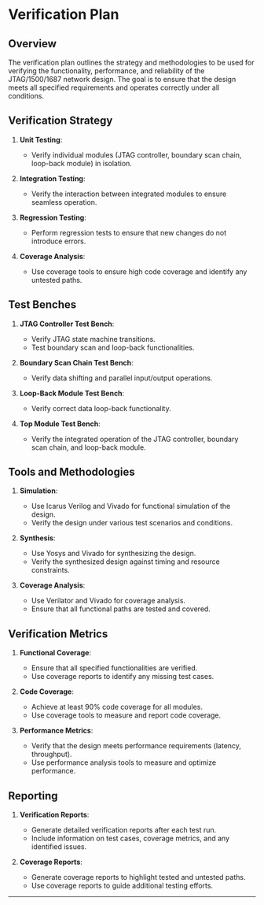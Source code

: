 # Verification Plan

## Overview

The verification plan outlines the strategy and methodologies to be used for verifying the functionality, performance, and reliability of the JTAG/1500/1687 network design. The goal is to ensure that the design meets all specified requirements and operates correctly under all conditions.

## Verification Strategy

1. **Unit Testing**:
   - Verify individual modules (JTAG controller, boundary scan chain, loop-back module) in isolation.

2. **Integration Testing**:
   - Verify the interaction between integrated modules to ensure seamless operation.

3. **Regression Testing**:
   - Perform regression tests to ensure that new changes do not introduce errors.

4. **Coverage Analysis**:
   - Use coverage tools to ensure high code coverage and identify any untested paths.

## Test Benches

1. **JTAG Controller Test Bench**:
   - Verify JTAG state machine transitions.
   - Test boundary scan and loop-back functionalities.

2. **Boundary Scan Chain Test Bench**:
   - Verify data shifting and parallel input/output operations.

3. **Loop-Back Module Test Bench**:
   - Verify correct data loop-back functionality.

4. **Top Module Test Bench**:
   - Verify the integrated operation of the JTAG controller, boundary scan chain, and loop-back module.

## Tools and Methodologies

1. **Simulation**:
   - Use Icarus Verilog and Vivado for functional simulation of the design.
   - Verify the design under various test scenarios and conditions.

2. **Synthesis**:
   - Use Yosys and Vivado for synthesizing the design.
   - Verify the synthesized design against timing and resource constraints.

3. **Coverage Analysis**:
   - Use Verilator and Vivado for coverage analysis.
   - Ensure that all functional paths are tested and covered.

## Verification Metrics

1. **Functional Coverage**:
   - Ensure that all specified functionalities are verified.
   - Use coverage reports to identify any missing test cases.

2. **Code Coverage**:
   - Achieve at least 90% code coverage for all modules.
   - Use coverage tools to measure and report code coverage.

3. **Performance Metrics**:
   - Verify that the design meets performance requirements (latency, throughput).
   - Use performance analysis tools to measure and optimize performance.

## Reporting

1. **Verification Reports**:
   - Generate detailed verification reports after each test run.
   - Include information on test cases, coverage metrics, and any identified issues.

2. **Coverage Reports**:
   - Generate coverage reports to highlight tested and untested paths.
   - Use coverage reports to guide additional testing efforts.

---